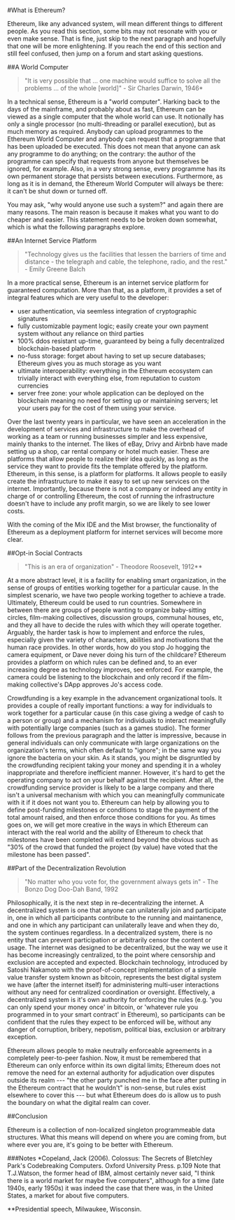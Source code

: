 
#What is Ethereum?

Ethereum, like any advanced system, will mean different things to different people. As you read this section, some bits may not resonate with you or even make sense. That is fine, just skip to the next paragraph and hopefully that one will be more enlightening. If you reach the end of this section and still feel confused, then jump on a forum and start asking questions.


##A World Computer

>"It is very possible that ... one machine would suffice to solve all the problems ... of the whole [world]" - Sir Charles Darwin, 1946*

In a technical sense, Ethereum is a "world computer". Harking back to the days of the mainframe, and probably about as fast, Ethereum can be viewed as a single computer that the whole world can use. It notionally has only a single processor (no multi-threading or parallel execution), but as much memory as required. Anybody can upload programmes to the Ethereum World Computer and anybody can request that a programme that has been uploaded be executed. This does not mean that anyone can ask any programme to do anything; on the contrary: the author of the programme can specify that requests from anyone but themselves be ignored, for example. Also, in a very strong sense, every programme has its own permanent storage that persists between executions. Furthermore, as long as it is in demand, the Ethereum World Computer will always be there: it can't be shut down or turned off.

You may ask, "why would anyone use such a system?" and again there are many reasons. The main reason is because it makes what you want to do cheaper and easier. This statement needs to be broken down somewhat, which is what the following paragraphs explore.


##An Internet Service Platform

>"Technology gives us the facilities that lessen the barriers of time and distance - the telegraph and cable, the telephone, radio, and the rest." - Emily Greene Balch

In a more practical sense, Ethereum is an internet service platform for guaranteed computation. More than that, as a platform, it provides a set of integral features which are very useful to the developer:

 * user authentication, via seemless integration of cryptographic signatures
 * fully customizable payment logic; easily create your own payment system without any reliance on third parties
 * 100% ddos resistant up-time, guaranteed by being a fully decentralized blockchain-based platform
 * no-fuss storage: forget about having to set up secure databases; Ethereum gives you as much storage as you want
 * ultimate interoperability: everything in the Ethereum ecosystem can trivially interact with everything else, from reputation to custom currencies 
 * server free zone: your whole application can be deployed on the blockchain meaning no need for setting up or maintaining servers; let your users pay for the cost of them using your service.

Over the last twenty years in particular, we have seen an acceleration in the development of services and infrastructure to make the overhead of working as a team or running businesses simpler and less expensive, mainly thanks to the internet. The likes of eBay, Drivy and Airbnb have made setting up a shop, car rental company or hotel much easier. These are platforms that allow people to realize their idea quickly, as long as the service they want to provide fits the template offered by the platform. Ethereum, in this sense, is a platform for platforms. It allows people to easily create the infrastructure to make it easy to set up new services on the internet. Importantly, because there is not a company or indeed any entity in charge of or controlling Ethereum, the cost of running the infrastructure doesn't have to include any profit margin, so we are likely to see lower costs.

With the coming of the Mix IDE and the Mist browser, the functionality of Ethereum as a deployment platform for internet services will become more clear.


##Opt-in Social Contracts 

> "This is an era of organization" - Theodore Roosevelt, 1912**

At a more abstract level, it is a facility for enabling smart organization, in the sense of groups of entities working together for a particular cause. In the simplest scenario, we have two people working together to achieve a trade. Ultimately, Ethereum could be used to run countries. Somewhere in between there are groups of people wanting to organize baby-sitting circles, film-making collectives, discussion groups, communal houses, etc, and they all have to decide the rules with which they will operate together. Arguably, the harder task is how to implement and enforce the rules, especially given the variety of characters, abilities and motivations that the human race provides. In other words, how do you stop Jo hogging the camera equipment, or Dave never doing his turn of the childcare? Ethereum provides a platform on which rules can be defined and, to an ever increasing degree as technology improves, see enforced. For example, the camera could be listening to the blockchain and only record if the film-making collective's DApp approves Jo's access code.

Crowdfunding is a key example in the advancement organizational tools. It provides a couple of really important functions: a way for individuals to work together for a particular cause (in this case giving a wedge of cash to a person or group) and a mechanism for individuals to interact meaningfully with potentially large companies (such as a games studio). The former follows from the previous paragraph and the latter is impressive, because in general individuals can only communicate with large organizations on the organization's terms, which often default to "ignore"; in the same way you ignore the bacteria on your skin. As it stands, you might be disgruntled by the crowdfunding recipient taking your money and spending it in a wholey inappropriate and therefore inefficient manner. However, it's hard to get the operating company to act on your behalf against the recipient. After all, the crowdfunding service provider is likely to be a large company and there isn't a universal mechanism with which you can meaningfully communicate with it if it does not want you to. Ethereum can help by allowing you to define post-funding milestones or conditions to stage the payment of the total amount raised, and then enforce those conditions for you. As times goes on, we will get more creative in the ways in which Ethereum can interact with the real world and the ability of Ethereum to check that milestones have been completed will extend beyond the obvious such as "30% of the crowd that funded the project (by value) have voted that the milestone has been passed".


##Part of the Decentralization Revolution

>"No matter who you vote for, the government always gets in" - The Bonzo Dog Doo-Dah Band, 1992

Philosophically, it is the next step in re-decentralizing the internet. A decentralized system is one that anyone can unilaterally join and participate in, one in which all participants contribute to the running and maintanence, and one in which any participant can unilaterally leave and when they do, the system continues regardless. In a decentralized system, there is no entity that can prevent participation or arbitrarily censor the content or usage. The internet was designed to be decentralized, but the way we use it has become increasingly centralized, to the point where censorship and exclusion are accepted and expected. Blockchain technology, introduced by Satoshi Nakamoto with the proof-of-concept implementation of a simple value transfer system known as bitcoin, represents the best digital system we have (after the internet itself) for administering multi-user interactions without any need for centralized coordination or oversight. Effectively, a decentralized system is it's own authority for enforcing the rules (e.g. 'you can only spend your money once' in bitcoin, or 'whatever rule you programmed in to your smart contract' in Ethereum), so participants can be confident that the rules they expect to be enforced will be, without any danger of corruption, bribery, nepotism, political bias, exclusion or arbitrary exception. 

Ethereum allows people to make neutrally enforceable agreements in a completely peer-to-peer fashion. Now, it must be remembered that Ethereum can only enforce within its own digital limits; Ethereum does not remove the need for an external authority for adjudication over disputes outside its realm --- "the other party punched me in the face after putting in the Ethereum contract that he wouldn't" is non-sense, but rules exist elsewhere to cover this --- but what Ethereum does do is allow us to push the boundary on what the digital realm can cover.


##Conclusion

Ethereum is a collection of non-localized singleton programmeable data structures. What this means will depend on where you are coming from, but where ever you are, it's going to be better with Ethereum.


###Notes
*Copeland, Jack (2006). Colossus: The Secrets of Bletchley Park's Codebreaking Computers. Oxford University Press. p.109
Note that T.J.Watson, the former head of IBM, almost certainly never said, "I think there is a world market for maybe five computers", although for a time (late 1940s, early 1950s) it was indeed the case that there was, in the United States, a market for about five computers. 

**Presidential speech, Milwaukee, Wisconsin.

